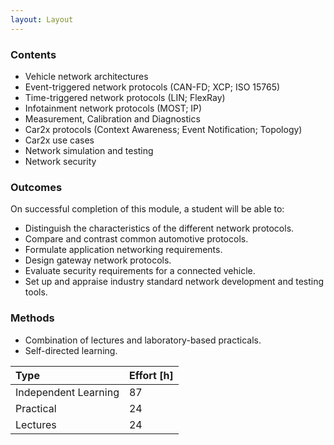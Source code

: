 ```yaml
---
layout: Layout
---
```



### Contents

* Vehicle network architectures
* Event-triggered network protocols (CAN-FD; XCP; ISO 15765)
* Time-triggered network protocols (LIN; FlexRay)
* Infotainment network protocols (MOST; IP)
* Measurement, Calibration and Diagnostics
* Car2x protocols (Context Awareness; Event Notification; Topology)
* Car2x use cases
* Network simulation and testing
* Network security

### Outcomes

On successful completion of this module, a student will be able to:

* Distinguish the characteristics of the different network protocols.
* Compare and contrast common automotive protocols.
* Formulate application networking requirements.
* Design gateway network protocols.
* Evaluate security requirements for a connected vehicle.
* Set up and appraise industry standard network development and testing tools.

### Methods

* Combination of lectures and laboratory-based practicals.
* Self-directed learning.

| Type                 | Effort \[h\] |
| :------------------- | :----------- |
| Independent Learning | 87           |
| Practical            | 24           |
| Lectures             | 24           |

<!-- more -->